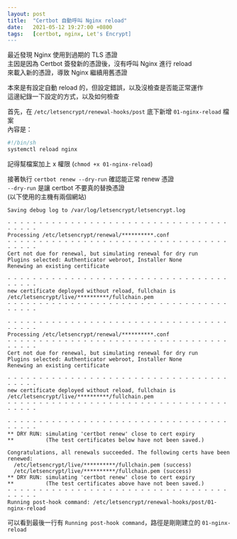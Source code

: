 ```yaml
---
layout: post
title:  "Certbot 自動呼叫 Nginx reload"
date:   2021-05-12 19:27:00 +0800
tags:   [certbot, nginx, Let's Encrypt]
---
```


最近發現 Nginx 使用到過期的 TLS 憑證  
主因是因為 Certbot 簽發新的憑證後，沒有呼叫 Nginx 進行 reload  
來載入新的憑證，導致 Nginx 繼續用舊憑證

<!--more-->

本來是有設定自動 reload 的，但設定錯誤，以及沒檢查是否能正常運作    
這邊紀錄一下設定的方式，以及如何檢查

首先，在 `/etc/letsencrypt/renewal-hooks/post` 底下新增 `01-nginx-reload` 檔案  
內容是：
```bash
#!/bin/sh
systemctl reload nginx
```
記得幫檔案加上 x 權限 (`chmod +x 01-nginx-reload`)

接著執行 `certbot renew --dry-run` 確認能正常 renew 憑證  
`--dry-run` 是讓 certbot 不要真的替換憑證  
(以下使用的主機有兩個網站)

```
Saving debug log to /var/log/letsencrypt/letsencrypt.log

- - - - - - - - - - - - - - - - - - - - - - - - - - - - - - - - - - - - - - - -
Processing /etc/letsencrypt/renewal/**********.conf
- - - - - - - - - - - - - - - - - - - - - - - - - - - - - - - - - - - - - - - -
Cert not due for renewal, but simulating renewal for dry run
Plugins selected: Authenticator webroot, Installer None
Renewing an existing certificate

- - - - - - - - - - - - - - - - - - - - - - - - - - - - - - - - - - - - - - - -
new certificate deployed without reload, fullchain is
/etc/letsencrypt/live/**********/fullchain.pem
- - - - - - - - - - - - - - - - - - - - - - - - - - - - - - - - - - - - - - - -

- - - - - - - - - - - - - - - - - - - - - - - - - - - - - - - - - - - - - - - -
Processing /etc/letsencrypt/renewal/**********.conf
- - - - - - - - - - - - - - - - - - - - - - - - - - - - - - - - - - - - - - - -
Cert not due for renewal, but simulating renewal for dry run
Plugins selected: Authenticator webroot, Installer None
Renewing an existing certificate

- - - - - - - - - - - - - - - - - - - - - - - - - - - - - - - - - - - - - - - -
new certificate deployed without reload, fullchain is
/etc/letsencrypt/live/**********/fullchain.pem
- - - - - - - - - - - - - - - - - - - - - - - - - - - - - - - - - - - - - - - -

- - - - - - - - - - - - - - - - - - - - - - - - - - - - - - - - - - - - - - - -
** DRY RUN: simulating 'certbot renew' close to cert expiry
**          (The test certificates below have not been saved.)

Congratulations, all renewals succeeded. The following certs have been renewed:
  /etc/letsencrypt/live/**********/fullchain.pem (success)
  /etc/letsencrypt/live/**********/fullchain.pem (success)
** DRY RUN: simulating 'certbot renew' close to cert expiry
**          (The test certificates above have not been saved.)
- - - - - - - - - - - - - - - - - - - - - - - - - - - - - - - - - - - - - - - -
Running post-hook command: /etc/letsencrypt/renewal-hooks/post/01-nginx-reload
```

可以看到最後一行有 `Running post-hook command`，路徑是剛剛建立的 `01-nginx-reload`
